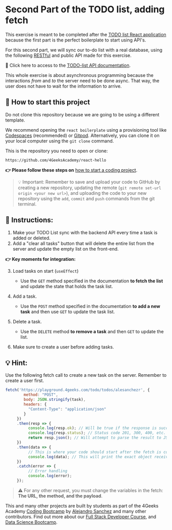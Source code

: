 <!-- hide -->

# Second Part of the TODO list, adding fetch

<!-- endhide -->

This exercise is meant to be completed after the [TODO list React application](https://4geeks.com/interactive-coding-tutorial/todo-list) because the first part is the perfect boilerplate to start using API's.

For this second part, we will sync our to-do list with a real database, using the following [RESTful](https://4geeks.com/lesson/understanding-rest-apis) and public API made for this exercise.

🔗 Click here to access to the [TODO-list API documentation](https://playground.4geeks.com/todo/docs).

This whole exercise is about asynchronous programming because the interactions *from* and *to* the server need to be done async. That way, the user does not have to wait for the information to arrive.

<onlyfor saas="false" withBanner="false">
      
## 🌱 How to start this project

Do not clone this repository because we are going to be using a different template.

We recommend opening the `react boilerplate` using a provisioning tool like [Codespaces](https://4geeks.com/lesson/what-is-github-codespaces) (recommended) or [Gitpod](https://4geeks.com/lesson/how-to-use-gitpod). Alternatively, you can clone it on your local computer using the `git clone` command.

This is the repository you need to open or clone:

```text
https://github.com/4GeeksAcademy/react-hello
```

**👉 Please follow these steps on** [how to start a coding project](https://4geeks.com/lesson/how-to-start-a-project).

> 💡 Important: Remember to save and upload your code to GitHub by creating a new repository, updating the remote (`git remote set-url origin <your new url>`), and uploading the code to your new repository using the `add`, `commit` and `push` commands from the git terminal.

</onlyfor>

## 📝 Instructions:

1. Make your TODO List sync with the backend API every time a task is added or deleted.
2. Add a "clear all tasks" button that will delete the entire list from the server and update the empty list on the front-end.

**👉 Key moments for integration:**

3. Load tasks on start (`useEffect`)
    - Use the `GET` method specified in the documentation **to fetch the list** and update the state that holds the task list.

4. Add a task.
    - Use the `POST` method specified in the documentation **to add a new task** and then use `GET` to update the task list.

5. Delete a task.
    - Use the `DELETE` method **to remove a task** and then `GET` to update the list.

6. Make sure to create a user before adding tasks.

## 💡 Hint:

Use the following fetch call to create a new task on the server. Remember to create a user first.

```js
fetch('https://playground.4geeks.com/todo/todos/alesanchezr', {
        method: "POST",
        body: JSON.stringify(task),
        headers: {
          "Content-Type": "application/json"
        }
     })
     .then(resp => {
          console.log(resp.ok); // Will be true if the response is successful
          console.log(resp.status); // Status code 201, 300, 400, etc.
          return resp.json(); // Will attempt to parse the result to JSON and return a promise where you can use .then to continue the logic
     })
     .then(data => {
          // This is where your code should start after the fetch is complete
          console.log(data); // This will print the exact object received from the server to the console
     })
     .catch(error => {
          // Error handling
          console.log(error);
     });
```

> ⚠️ For any other request, you must change the variables in the fetch: **The URL, the method, and the payload**.

This and many other projects are built by students as part of the 4Geeks Academy [Coding Bootcamp](https://4geeksacademy.com/us/coding-bootcamp) by [Alejandro Sanchez](https://twitter.com/alesanchezr) and many other contributors. Find out more about our [Full Stack Developer Course](https://4geeksacademy.com/us/coding-bootcamps/part-time-full-stack-developer), and [Data Science Bootcamp](https://4geeksacademy.com/us/coding-bootcamps/datascience-machine-learning).
